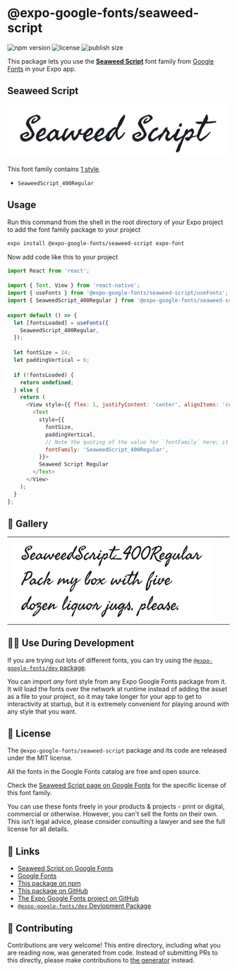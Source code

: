 # @expo-google-fonts/seaweed-script

![npm version](https://flat.badgen.net/npm/v/@expo-google-fonts/seaweed-script)
![license](https://flat.badgen.net/github/license/expo/google-fonts)
![publish size](https://flat.badgen.net/packagephobia/install/@expo-google-fonts/seaweed-script)

This package lets you use the [**Seaweed Script**](https://fonts.google.com/specimen/Seaweed+Script) font family from [Google Fonts](https://fonts.google.com/) in your Expo app.

## Seaweed Script

![Seaweed Script](./font-family.png)

This font family contains [1 style](#-gallery).

- `SeaweedScript_400Regular`

## Usage

Run this command from the shell in the root directory of your Expo project to add the font family package to your project
```sh
expo install @expo-google-fonts/seaweed-script expo-font
```

Now add code like this to your project
```js
import React from 'react';

import { Text, View } from 'react-native';
import { useFonts } from '@expo-google-fonts/seaweed-script/useFonts';
import { SeaweedScript_400Regular } from '@expo-google-fonts/seaweed-script/400Regular';

export default () => {
  let [fontsLoaded] = useFonts({
    SeaweedScript_400Regular,
  });

  let fontSize = 24;
  let paddingVertical = 6;

  if (!fontsLoaded) {
    return undefined;
  } else {
    return (
      <View style={{ flex: 1, justifyContent: 'center', alignItems: 'center' }}>
        <Text
          style={{
            fontSize,
            paddingVertical,
            // Note the quoting of the value for `fontFamily` here; it expects a string!
            fontFamily: 'SeaweedScript_400Regular',
          }}>
          Seaweed Script Regular
        </Text>
      </View>
    );
  }
};

```

## 🔡 Gallery


||||
|-|-|-|
|![SeaweedScript_400Regular](.//400Regular/SeaweedScript_400Regular.ttf.png)||||


## 👩‍💻 Use During Development

If you are trying out lots of different fonts, you can try using the [`@expo-google-fonts/dev` package](https://github.com/expo/google-fonts/tree/master/font-packages/dev#readme).

You can import *any* font style from any Expo Google Fonts package from it. It will load the fonts
over the network at runtime instead of adding the asset as a file to your project, so it may take longer
for your app to get to interactivity at startup, but it is extremely convenient
for playing around with any style that you want.

## 📖 License

The `@expo-google-fonts/seaweed-script` package and its code are released under the MIT license.

All the fonts in the Google Fonts catalog are free and open source.

Check the [Seaweed Script page on Google Fonts](https://fonts.google.com/specimen/Seaweed+Script) for the specific license of this font family.

You can use these fonts freely in your products & projects - print or digital, commercial or otherwise. However, you can't sell the fonts on their own. This isn't legal advice, please consider consulting a lawyer and see the full license for all details.

## 🔗 Links

- [Seaweed Script on Google Fonts](https://fonts.google.com/specimen/Seaweed+Script)
- [Google Fonts](https://fonts.google.com/)
- [This package on npm](https://www.npmjs.com/package/@expo-google-fonts/seaweed-script)
- [This package on GitHub](https://github.com/expo/google-fonts/tree/master/font-packages/seaweed-script)
- [The Expo Google Fonts project on GitHub](https://github.com/expo/google-fonts)
- [`@expo-google-fonts/dev` Devlopment Package](https://github.com/expo/google-fonts/tree/master/font-packages/dev)

## 🤝 Contributing

Contributions are very welcome! This entire directory, including what you are reading now, was generated from code. Instead of submitting PRs to this directly, please make contributions to [the generator](https://github.com/expo/google-fonts/tree/master/packages/generator) instead.
